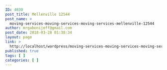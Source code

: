 ```yaml
---
ID: 4830
post_title: Mellenville 12544
post_name: >
  moving-services-moving-services-moving-services-mellenville-12544
author: mrgabonijeff@gmail.com
post_date: 2018-03-28 01:38:34
layout: page
link: >
  http://localhost/wordpress/moving-services-moving-services-moving-services-mellenville-12544/
published: true
tags: [ ]
categories: [ ]
---
```

